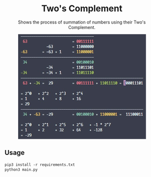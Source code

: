 <div align="center">
    <h1>Two's Complement</h1>
    <p>Shows the process of summation of numbers using their Two's Complement.</p>
    <img src="preview.jpg" alt="Preview">
</div>

## Usage

```shell
pip3 install -r requirements.txt
python3 main.py
```

